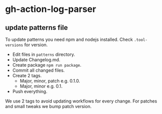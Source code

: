 # gh-action-log-parser

## update patterns file

To update patterns you need npm and nodejs installed. Check `.tool-versions` for version.


- Edit files in `patterns` directory.
- Update Changelog.md.
- Create package `npm run package`.
- Commit all changed files.
- Create 2 tags.
    - Major, minor, patch  e.g. 0.1.0.
    - Major, minor e.g. 0.1.
- Push everything.

We use 2 tags to avoid updating workflows for every change. For patches and small tweaks we bump patch version.